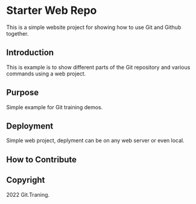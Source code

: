 # Starter Web Repo

This is a simple website project for
showing how to use Git and Github together.

## Introduction

This is example is to show different parts
 of the Git repository and various commands
 using a web project.

## Purpose

Simple example for Git training demos.

## Deployment

Simple web project, deplyment can be on any web
server or even local.

## How to Contribute

## Copyright

2022 Git.Traning.
